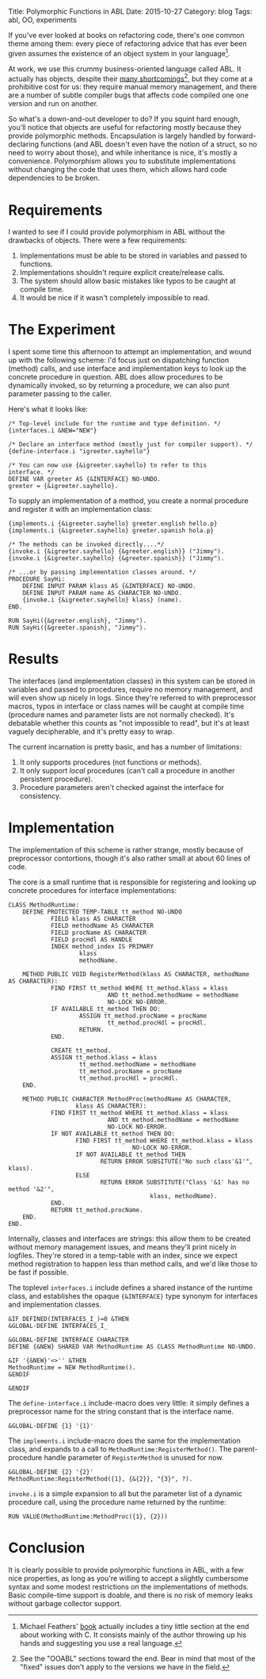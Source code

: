 Title: Polymorphic Functions in ABL
Date: 2015-10-27
Category: blog
Tags: abl, OO, experiments

If you've ever looked at books on refactoring code, there's one common
theme among them: every piece of refactoring advice that has ever been
given assumes the existence of an object system in your language[^1].

At work, we use this crummy business-oriented language called ABL. It
actually has objects, despite their
[many shortcomings](https://blog.abevoelker.com/progress_openedge_abl_considered_harmful/)[^2],
but they come at a prohibitive cost for us: they require manual
memory management, and there are a number of subtle compiler bugs that
affects code compiled one one version and run on another.

[^1]: Michael Feathers'
    [book](http://www.amazon.com/Working-Effectively-Legacy-Michael-Feathers/dp/0131177052)
    actually includes a tiny little section at the end about working
    with C. It consists mainly of the author throwing up his hands and
    suggesting you use a real language.

[^2]: See the "OOABL" sections toward the end. Bear in mind that most
    of the "fixed" issues don't apply to the versions we have in the field.

So what's a down-and-out developer to do? If you squint hard enough,
you'll notice that objects are useful for refactoring mostly because
they provide polymorphic methods. Encapsulation is largely handled by
forward-declaring functions (and ABL doesn't even have the notion of a
struct, so no need to worry about those), and while inheritance is
nice, it's mostly a convenience. Polymorphism allows you to substitute
implementations without changing the code that uses them, which allows
hard code dependencies to be broken.

# Requirements

I wanted to see if I could provide polymorphism in ABL without the
drawbacks of objects. There were a few requirements:

1. Implementations must be able to be stored in variables and passed
   to functions.
2. Implementations shouldn't require explicit create/release calls.
3. The system should allow basic mistakes like typos to be caught at
compile time.
4. It would be nice if it wasn't completely impossible to read.

# The Experiment

I spent some time this afternoon to attempt an implementation, and
wound up with the following scheme: I'd focus just on dispatching
function (method) calls, and use interface and implementation keys to
look up the concrete procedure in question. ABL does allow procedures
to be dynamically invoked, so by returning a procedure, we can also
punt parameter passing to the caller.

Here's what it looks like:

    /* Top-level include for the runtime and type definition. */
    {interfaces.i &NEW="NEW"}

    /* Declare an interface method (mostly just for compiler support). */
    {define-interface.i "igreeter.sayhello"}

    /* You can now use {&igreeter.sayhello} to refer to this
    interface. */
    DEFINE VAR greeter AS {&INTERFACE} NO-UNDO.
    greeter = {&igreeter.sayhello}.

To supply an implementation of a method, you create a normal procedure
and register it with an implementation class:

    {implements.i {&igreeter.sayhello} greeter.english hello.p}
    {implements.i {&igreeter.sayhello} greeter.spanish hola.p}

    /* The methods can be invoked directly....*/
    {invoke.i {&igreeter.sayhello} {&greeter.english}} ("Jimmy").
    {invoke.i {&igreeter.sayhello} {&greeter.spanish}} ("Jimmy").

    /* ...or by passing implementation classes around. */
    PROCEDURE SayHi:
        DEFINE INPUT PARAM klass AS {&INTERFACE} NO-UNDO.
        DEFINE INPUT PARAM name AS CHARACTER NO-UNDO.
        {invoke.i {&igreeter.sayhello} klass} (name).
    END.

    RUN SayHi({&greeter.english}, "Jimmy").
    RUN SayHi({&greeter.spanish}, "Jimmy").

# Results

The interfaces (and implementation classes) in this system can be
stored in variables and passed to procedures, require no memory
management, and will even show up nicely in logs. Since they're
referred to with preprocessor macros, typos in interface or class
names will be caught at compile time (procedure names and parameter
lists are not normally checked). It's debatable whether this counts as
"not impossible to read", but it's at least vaguely decipherable, and
it's pretty easy to wrap.

The current incarnation is pretty basic, and has a number of
limitations:

1. It only supports procedures (not functions or methods).
2. It only support _local_ procedures (can't call a procedure in another
persistent procedure).
3. Procedure parameters aren't checked against the interface for consistency.

# Implementation

The implementation of this scheme is rather strange, mostly because of
preprocessor contortions, though it's also rather small at about 60
lines of code.

The core is a small runtime that is responsible for registering and
looking up concrete procedures for interface implementations:

    CLASS MethodRuntime:
        DEFINE PROTECTED TEMP-TABLE tt_method NO-UNDO
                FIELD klass AS CHARACTER
                FIELD methodName AS CHARACTER
                FIELD procName AS CHARACTER
                FIELD procHdl AS HANDLE
                INDEX method_index IS PRIMARY
                        klass
                        methodName.

        METHOD PUBLIC VOID RegisterMethod(klass AS CHARACTER, methodName AS CHARACTER):
                FIND FIRST tt_method WHERE tt_method.klass = klass
                                AND tt_method.methodName = methodName
                                NO-LOCK NO-ERROR.
                IF AVAILABLE tt_method THEN DO:
                        ASSIGN tt_method.procName = procName
                                tt_method.procHdl = procHdl.
                        RETURN.
                END.

                CREATE tt_method.
                ASSIGN tt_method.klass = klass
                        tt_method.methodName = methodName
                        tt_method.procName = procName
                        tt_method.procHdl = procHdl.
        END.

        METHOD PUBLIC CHARACTER MethodProc(methodName AS CHARACTER,
                       klass AS CHARACTER):
                FIND FIRST tt_method WHERE tt_method.klass = klass
                                AND tt_method.methodName = methodName
                                NO-LOCK NO-ERROR.
                IF NOT AVAILABLE tt_method THEN DO:
                       FIND FIRST tt_method WHERE tt_method.klass = klass
                                       NO-LOCK NO-ERROR.
                       IF NOT AVAILABLE tt_method THEN
                              RETURN ERROR SUBSITUTE("No such class'&1'", klass).
                       ELSE
                              RETURN ERROR SUBSTITUTE("Class '&1' has no method '&2'",
                                            klass, methodName).
                END.
                RETURN tt_method.procName.
        END.
    END.

Internally, classes and interfaces are strings: this allow them to be
created without memory management issues, and means they'll print
nicely in logfiles. They're stored in a temp-table with an index,
since we expect method registration to happen less than method calls,
and we'd like those to be fast if possible.

The toplevel `interfaces.i` include defines a shared instance of the
runtime class, and establishes the opaque `{&INTERFACE}` type synonym
for interfaces and implementation classes.

    &IF DEFINED(INTERFACES_I_)=0 &THEN
    &GLOBAL-DEFINE INTERFACES_I_

    &GLOBAL-DEFINE INTERFACE CHARACTER
    DEFINE {&NEW} SHARED VAR MethodRuntime AS CLASS MethodRuntime NO-UNDO.

    &IF '{&NEW}'<>'' &THEN
    MethodRuntime = NEW MethodRuntime().
    &ENDIF

    &ENDIF

The `define-interface.i` include-macro does very little: it simply
defines a preprocessor name for the string constant that is the
interface name.

    &GLOBAL-DEFINE {1} '{1}'

The `implements.i` include-macro does the same for the implementation
class, and expands to a call to `MethodRuntime:RegisterMethod()`. The
parent-procedure handle parameter of `RegisterMethod` is unused for
now.

    &GLOBAL-DEFINE {2} '{2}'
    MethodRuntime:RegisterMethod({1}, {&{2}}, "{3}", ?).

`invoke.i` is a simple expansion to all but the parameter list of a
dynamic procedure call, using the procedure name returned by the
runtime:

    RUN VALUE(MethodRuntime:MethodProc({1}, {2}))

# Conclusion

It is clearly possible to provide polymorphic functions in ABL, with a
few nice properties, as long as you're willing to accept a slightly
cumbersome syntax and some modest restrictions on the implementations
of methods. Basic compile-time support is doable, and there is no risk
of memory leaks without garbage collector support.
